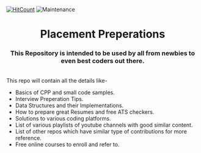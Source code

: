 [![HitCount](http://hits.dwyl.io/GodsEye-07/Placement-Preparations.svg)](http://hits.dwyl.io/GodsEye-07/Placement-Preparations) ![Maintenance](https://img.shields.io/badge/Maintained%3F-yes-green.svg)
<br />
<h1 align="center">
  Placement Preperations
</h1>
<p align="center">
  <h3 align="center">This Repository is intended to be used by all from newbies to even best coders out there.</h3>
  <br />
  This repo will contain all the details like-
  <ul>
    <li>Basics of CPP and small code samples.</li>
    <li>Interview Preperation Tips.</li>
    <li>Data Structures and their Implementations.</li>
    <li>How to prepare great Resumes and free ATS checkers.</li>
    <li>Solutions to various coding platforms.</li>
    <li>List of various playlists of youtube channels with good similar content.</li>
    <li>List of other repos which have similar type of contributions for more reference.</li>
		<li>Free online courses to enroll and refer to.</li>    
  </ul>
</p>
